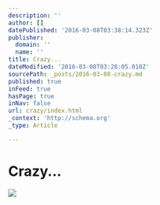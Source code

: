 ```yaml
---
description: ''
author: []
datePublished: '2016-03-08T03:38:14.323Z'
publisher:
  domain: ''
  name: ''
title: Crazy...
dateModified: '2016-03-08T03:28:05.010Z'
sourcePath: _posts/2016-03-08-crazy.md
published: true
inFeed: true
hasPage: true
inNav: false
url: crazy/index.html
_context: 'http://schema.org'
_type: Article

---
```

# Crazy...
![](https://the-grid-user-content.s3-us-west-2.amazonaws.com/03015d11-a3fe-48ad-a068-6ebd0f82e08c.png)